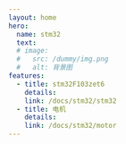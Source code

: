 ```yaml
---
layout: home
hero:
  name: stm32
  text: 
  # image:
  #   src: /dummy/img.png
  #   alt: 背景图
features:
  - title: stm32F103zet6
    details: 
    link: /docs/stm32/stm32
  - title: 电机
    details: 
    link: /docs/stm32/motor
---
```

